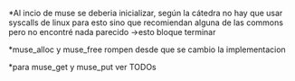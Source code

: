 *Al incio de muse se deberia inicializar, según la cátedra no hay que usar syscalls de linux para esto sino que recomiendan alguna de las commons pero no encontré nada parecido
    ->esto bloque terminar 

*muse_alloc y muse_free rompen desde que se cambio la implementacion

*para muse_get y muse_put ver TODOs 